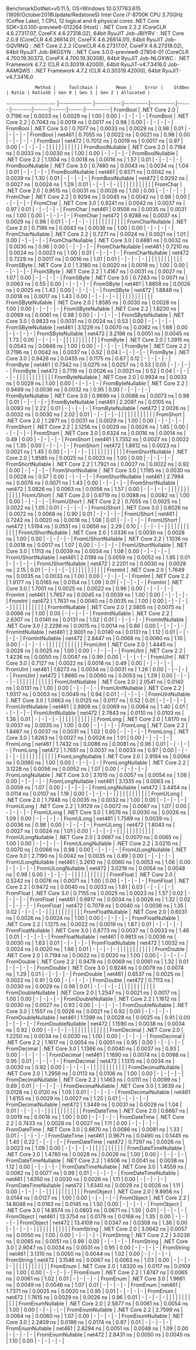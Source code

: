 
BenchmarkDotNet=v0.11.5, OS=Windows 10.0.17763.615 (1809/October2018Update/Redstone5)
Intel Core i7-8700K CPU 3.70GHz (Coffee Lake), 1 CPU, 12 logical and 6 physical cores
.NET Core SDK=3.0.100-preview6-012264
  [Host]     : .NET Core 2.2.2 (CoreCLR 4.6.27317.07, CoreFX 4.6.27318.02), 64bit RyuJIT
  Job-JBIYRV : .NET Core 2.0.9 (CoreCLR 4.6.26614.01, CoreFX 4.6.26614.01), 64bit RyuJIT
  Job-GQVRNQ : .NET Core 2.2.2 (CoreCLR 4.6.27317.07, CoreFX 4.6.27318.02), 64bit RyuJIT
  Job-BKGSYN : .NET Core 3.0.0-preview6-27804-01 (CoreCLR 4.700.19.30373, CoreFX 4.700.19.30308), 64bit RyuJIT
  Job-NLOXWC : .NET Framework 4.7.2 (CLR 4.0.30319.42000), 64bit RyuJIT-v4.7.3416.0
  Job-AAMQWS : .NET Framework 4.7.2 (CLR 4.0.30319.42000), 64bit RyuJIT-v4.7.3416.0


               Method |     Toolchain |       Mean |     Error |    StdDev | Ratio | RatioSD | Gen 0 | Gen 1 | Gen 2 | Allocated |
--------------------- |-------------- |-----------:|----------:|----------:|------:|--------:|------:|------:|------:|----------:|
             FromBool | .NET Core 2.0 |  0.7196 ns | 0.0033 ns | 0.0029 ns |  1.00 |    0.00 |     - |     - |     - |         - |
             FromBool | .NET Core 2.2 |  0.7043 ns | 0.0019 ns | 0.0017 ns |  0.98 |    0.00 |     - |     - |     - |         - |
             FromBool | .NET Core 3.0 |  0.7077 ns | 0.0033 ns | 0.0029 ns |  0.98 |    0.01 |     - |     - |     - |         - |
             FromBool |        net461 |  0.7055 ns | 0.0022 ns | 0.0021 ns |  0.98 |    0.00 |     - |     - |     - |         - |
             FromBool |        net472 |  0.7012 ns | 0.0019 ns | 0.0017 ns |  0.97 |    0.00 |     - |     - |     - |         - |
                      |               |            |           |           |       |         |       |       |       |           |
     FromBoolNullable | .NET Core 2.0 |  0.7184 ns | 0.0033 ns | 0.0030 ns |  1.00 |    0.00 |     - |     - |     - |         - |
     FromBoolNullable | .NET Core 2.2 |  1.1304 ns | 0.0018 ns | 0.0016 ns |  1.57 |    0.01 |     - |     - |     - |         - |
     FromBoolNullable | .NET Core 3.0 |  0.7480 ns | 0.0043 ns | 0.0034 ns |  1.04 |    0.01 |     - |     - |     - |         - |
     FromBoolNullable |        net461 |  0.9371 ns | 0.0042 ns | 0.0039 ns |  1.30 |    0.01 |     - |     - |     - |         - |
     FromBoolNullable |        net472 |  0.9292 ns | 0.0027 ns | 0.0024 ns |  1.29 |    0.01 |     - |     - |     - |         - |
                      |               |            |           |           |       |         |       |       |       |           |
             FromChar | .NET Core 2.0 |  0.9515 ns | 0.0031 ns | 0.0028 ns |  1.00 |    0.00 |     - |     - |     - |         - |
             FromChar | .NET Core 2.2 |  0.9294 ns | 0.0045 ns | 0.0042 ns |  0.98 |    0.00 |     - |     - |     - |         - |
             FromChar | .NET Core 3.0 |  0.9241 ns | 0.0042 ns | 0.0037 ns |  0.97 |    0.01 |     - |     - |     - |         - |
             FromChar |        net461 |  0.9508 ns | 0.0035 ns | 0.0031 ns |  1.00 |    0.00 |     - |     - |     - |         - |
             FromChar |        net472 |  0.9288 ns | 0.0037 ns | 0.0029 ns |  0.98 |    0.01 |     - |     - |     - |         - |
                      |               |            |           |           |       |         |       |       |       |           |
     FromCharNullable | .NET Core 2.0 |  0.7186 ns | 0.0043 ns | 0.0038 ns |  1.00 |    0.00 |     - |     - |     - |         - |
     FromCharNullable | .NET Core 2.2 |  0.7271 ns | 0.0024 ns | 0.0021 ns |  1.01 |    0.00 |     - |     - |     - |         - |
     FromCharNullable | .NET Core 3.0 |  0.6881 ns | 0.0032 ns | 0.0030 ns |  0.96 |    0.00 |     - |     - |     - |         - |
     FromCharNullable |        net461 |  0.7210 ns | 0.0024 ns | 0.0023 ns |  1.00 |    0.01 |     - |     - |     - |         - |
     FromCharNullable |        net472 |  0.7229 ns | 0.0017 ns | 0.0016 ns |  1.01 |    0.01 |     - |     - |     - |         - |
                      |               |            |           |           |       |         |       |       |       |           |
            FromSByte | .NET Core 2.0 |  1.3180 ns | 0.0020 ns | 0.0019 ns |  1.00 |    0.00 |     - |     - |     - |         - |
            FromSByte | .NET Core 2.2 |  1.4167 ns | 0.0031 ns | 0.0027 ns |  1.07 |    0.00 |     - |     - |     - |         - |
            FromSByte | .NET Core 3.0 |  0.7263 ns | 0.0071 ns | 0.0063 ns |  0.55 |    0.00 |     - |     - |     - |         - |
            FromSByte |        net461 |  1.8858 ns | 0.0026 ns | 0.0025 ns |  1.43 |    0.00 |     - |     - |     - |         - |
            FromSByte |        net472 |  1.8848 ns | 0.0018 ns | 0.0017 ns |  1.43 |    0.00 |     - |     - |     - |         - |
                      |               |            |           |           |       |         |       |       |       |           |
    FromSByteNullable | .NET Core 2.0 |  1.8585 ns | 0.0030 ns | 0.0028 ns |  1.00 |    0.00 |     - |     - |     - |         - |
    FromSByteNullable | .NET Core 2.2 |  1.8230 ns | 0.0069 ns | 0.0061 ns |  0.98 |    0.00 |     - |     - |     - |         - |
    FromSByteNullable | .NET Core 3.0 |  0.9833 ns | 0.0031 ns | 0.0024 ns |  0.53 |    0.00 |     - |     - |     - |         - |
    FromSByteNullable |        net461 |  3.1229 ns | 0.0070 ns | 0.0062 ns |  1.68 |    0.00 |     - |     - |     - |         - |
    FromSByteNullable |        net472 |  3.2198 ns | 0.0051 ns | 0.0045 ns |  1.73 |    0.00 |     - |     - |     - |         - |
                      |               |            |           |           |       |         |       |       |       |           |
             FromByte | .NET Core 2.0 |  1.3915 ns | 0.0543 ns | 0.0846 ns |  1.00 |    0.00 |     - |     - |     - |         - |
             FromByte | .NET Core 2.2 |  0.7196 ns | 0.0042 ns | 0.0037 ns |  0.52 |    0.04 |     - |     - |     - |         - |
             FromByte | .NET Core 3.0 |  0.9426 ns | 0.0455 ns | 0.1175 ns |  0.67 |    0.12 |     - |     - |     - |         - |
             FromByte |        net461 |  0.7342 ns | 0.0275 ns | 0.0257 ns |  0.53 |    0.05 |     - |     - |     - |         - |
             FromByte |        net472 |  0.7119 ns | 0.0026 ns | 0.0021 ns |  0.52 |    0.04 |     - |     - |     - |         - |
                      |               |            |           |           |       |         |       |       |       |           |
     FromByteNullable | .NET Core 2.0 |  0.9934 ns | 0.0033 ns | 0.0029 ns |  1.00 |    0.00 |     - |     - |     - |         - |
     FromByteNullable | .NET Core 2.2 |  0.9469 ns | 0.0036 ns | 0.0032 ns |  0.95 |    0.00 |     - |     - |     - |         - |
     FromByteNullable | .NET Core 3.0 |  0.9699 ns | 0.0088 ns | 0.0073 ns |  0.98 |    0.01 |     - |     - |     - |         - |
     FromByteNullable |        net461 |  2.2097 ns | 0.0105 ns | 0.0093 ns |  2.22 |    0.01 |     - |     - |     - |         - |
     FromByteNullable |        net472 |  2.0026 ns | 0.0032 ns | 0.0030 ns |  2.02 |    0.01 |     - |     - |     - |         - |
                      |               |            |           |           |       |         |       |       |       |           |
            FromShort | .NET Core 2.0 |  1.2871 ns | 0.0031 ns | 0.0029 ns |  1.00 |    0.00 |     - |     - |     - |         - |
            FromShort | .NET Core 2.2 |  2.1256 ns | 0.0029 ns | 0.0026 ns |  1.65 |    0.00 |     - |     - |     - |         - |
            FromShort | .NET Core 3.0 |  0.6324 ns | 0.0016 ns | 0.0014 ns |  0.49 |    0.00 |     - |     - |     - |         - |
            FromShort |        net461 |  1.7352 ns | 0.0027 ns | 0.0022 ns |  1.35 |    0.00 |     - |     - |     - |         - |
            FromShort |        net472 |  1.8612 ns | 0.0023 ns | 0.0021 ns |  1.45 |    0.00 |     - |     - |     - |         - |
                      |               |            |           |           |       |         |       |       |       |           |
    FromShortNullable | .NET Core 2.0 |  1.9585 ns | 0.0025 ns | 0.0023 ns |  1.00 |    0.00 |     - |     - |     - |         - |
    FromShortNullable | .NET Core 2.2 |  1.7921 ns | 0.0027 ns | 0.0022 ns |  0.92 |    0.00 |     - |     - |     - |         - |
    FromShortNullable | .NET Core 3.0 |  1.1195 ns | 0.0030 ns | 0.0028 ns |  0.57 |    0.00 |     - |     - |     - |         - |
    FromShortNullable |        net461 |  2.7994 ns | 0.0076 ns | 0.0071 ns |  1.43 |    0.00 |     - |     - |     - |         - |
    FromShortNullable |        net472 |  3.0826 ns | 0.0063 ns | 0.0056 ns |  1.57 |    0.00 |     - |     - |     - |         - |
                      |               |            |           |           |       |         |       |       |       |           |
           FromUShort | .NET Core 2.0 |  0.6719 ns | 0.0088 ns | 0.0082 ns |  1.00 |    0.00 |     - |     - |     - |         - |
           FromUShort | .NET Core 2.2 |  0.7055 ns | 0.0025 ns | 0.0022 ns |  1.05 |    0.01 |     - |     - |     - |         - |
           FromUShort | .NET Core 3.0 |  0.6026 ns | 0.0072 ns | 0.0068 ns |  0.90 |    0.01 |     - |     - |     - |         - |
           FromUShort |        net461 |  0.7242 ns | 0.0020 ns | 0.0018 ns |  1.08 |    0.01 |     - |     - |     - |         - |
           FromUShort |        net472 |  1.5194 ns | 0.0551 ns | 0.0656 ns |  2.29 |    0.10 |     - |     - |     - |         - |
                      |               |            |           |           |       |         |       |       |       |           |
   FromUShortNullable | .NET Core 2.0 |  1.0336 ns | 0.0030 ns | 0.0028 ns |  1.00 |    0.00 |     - |     - |     - |         - |
   FromUShortNullable | .NET Core 2.2 |  1.1036 ns | 0.0018 ns | 0.0017 ns |  1.07 |    0.00 |     - |     - |     - |         - |
   FromUShortNullable | .NET Core 3.0 |  1.1113 ns | 0.0039 ns | 0.0034 ns |  1.08 |    0.00 |     - |     - |     - |         - |
   FromUShortNullable |        net461 |  2.0198 ns | 0.0059 ns | 0.0052 ns |  1.95 |    0.01 |     - |     - |     - |         - |
   FromUShortNullable |        net472 |  2.2201 ns | 0.0030 ns | 0.0028 ns |  2.15 |    0.01 |     - |     - |     - |         - |
                      |               |            |           |           |       |         |       |       |       |           |
              FromInt | .NET Core 2.0 |  1.7649 ns | 0.0035 ns | 0.0033 ns |  1.00 |    0.00 |     - |     - |     - |         - |
              FromInt | .NET Core 2.2 |  1.9177 ns | 0.0165 ns | 0.0154 ns |  1.09 |    0.01 |     - |     - |     - |         - |
              FromInt | .NET Core 3.0 |  1.7001 ns | 0.0025 ns | 0.0022 ns |  0.96 |    0.00 |     - |     - |     - |         - |
              FromInt |        net461 |  1.7657 ns | 0.0045 ns | 0.0039 ns |  1.00 |    0.00 |     - |     - |     - |         - |
              FromInt |        net472 |  1.7631 ns | 0.0040 ns | 0.0035 ns |  1.00 |    0.00 |     - |     - |     - |         - |
                      |               |            |           |           |       |         |       |       |       |           |
      FromIntNullable | .NET Core 2.0 |  2.5805 ns | 0.0075 ns | 0.0066 ns |  1.00 |    0.00 |     - |     - |     - |         - |
      FromIntNullable | .NET Core 2.2 |  2.6307 ns | 0.0140 ns | 0.0131 ns |  1.02 |    0.01 |     - |     - |     - |         - |
      FromIntNullable | .NET Core 3.0 |  2.2298 ns | 0.0015 ns | 0.0014 ns |  0.86 |    0.00 |     - |     - |     - |         - |
      FromIntNullable |        net461 |  2.9001 ns | 0.0140 ns | 0.0131 ns |  1.12 |    0.01 |     - |     - |     - |         - |
      FromIntNullable |        net472 |  2.8447 ns | 0.0068 ns | 0.0060 ns |  1.10 |    0.00 |     - |     - |     - |         - |
                      |               |            |           |           |       |         |       |       |       |           |
             FromUInt | .NET Core 2.0 |  1.4445 ns | 0.0028 ns | 0.0025 ns |  1.00 |    0.00 |     - |     - |     - |         - |
             FromUInt | .NET Core 2.2 |  1.4236 ns | 0.0050 ns | 0.0047 ns |  0.99 |    0.00 |     - |     - |     - |         - |
             FromUInt | .NET Core 3.0 |  0.7127 ns | 0.0022 ns | 0.0018 ns |  0.49 |    0.00 |     - |     - |     - |         - |
             FromUInt |        net461 |  1.8273 ns | 0.0034 ns | 0.0031 ns |  1.26 |    0.00 |     - |     - |     - |         - |
             FromUInt |        net472 |  1.8660 ns | 0.0060 ns | 0.0053 ns |  1.29 |    0.00 |     - |     - |     - |         - |
                      |               |            |           |           |       |         |       |       |       |           |
     FromUIntNullable | .NET Core 2.0 |  2.0541 ns | 0.0140 ns | 0.0131 ns |  1.00 |    0.00 |     - |     - |     - |         - |
     FromUIntNullable | .NET Core 2.2 |  1.9317 ns | 0.0053 ns | 0.0049 ns |  0.94 |    0.01 |     - |     - |     - |         - |
     FromUIntNullable | .NET Core 3.0 |  1.0663 ns | 0.0125 ns | 0.0117 ns |  0.52 |    0.01 |     - |     - |     - |         - |
     FromUIntNullable |        net461 |  2.8806 ns | 0.0069 ns | 0.0064 ns |  1.40 |    0.01 |     - |     - |     - |         - |
     FromUIntNullable |        net472 |  2.7843 ns | 0.0110 ns | 0.0103 ns |  1.36 |    0.01 |     - |     - |     - |         - |
                      |               |            |           |           |       |         |       |       |       |           |
             FromLong | .NET Core 2.0 |  1.8170 ns | 0.0037 ns | 0.0035 ns |  1.00 |    0.00 |     - |     - |     - |         - |
             FromLong | .NET Core 2.2 |  1.8487 ns | 0.0037 ns | 0.0031 ns |  1.02 |    0.00 |     - |     - |     - |         - |
             FromLong | .NET Core 3.0 |  1.8263 ns | 0.0027 ns | 0.0024 ns |  1.01 |    0.00 |     - |     - |     - |         - |
             FromLong |        net461 |  1.7432 ns | 0.0086 ns | 0.0081 ns |  0.96 |    0.01 |     - |     - |     - |         - |
             FromLong |        net472 |  1.7651 ns | 0.0037 ns | 0.0033 ns |  0.97 |    0.00 |     - |     - |     - |         - |
                      |               |            |           |           |       |         |       |       |       |           |
     FromLongNullable | .NET Core 2.0 |  2.9194 ns | 0.0064 ns | 0.0060 ns |  1.00 |    0.00 |     - |     - |     - |         - |
     FromLongNullable | .NET Core 2.2 |  3.1228 ns | 0.0056 ns | 0.0052 ns |  1.07 |    0.00 |     - |     - |     - |         - |
     FromLongNullable | .NET Core 3.0 |  3.1015 ns | 0.0057 ns | 0.0054 ns |  1.06 |    0.00 |     - |     - |     - |         - |
     FromLongNullable |        net461 |  3.1335 ns | 0.0063 ns | 0.0059 ns |  1.07 |    0.00 |     - |     - |     - |         - |
     FromLongNullable |        net472 |  3.4454 ns | 0.0114 ns | 0.0107 ns |  1.18 |    0.00 |     - |     - |     - |         - |
                      |               |            |           |           |       |         |       |       |       |           |
            FromULong | .NET Core 2.0 |  1.7948 ns | 0.0035 ns | 0.0032 ns |  1.00 |    0.00 |     - |     - |     - |         - |
            FromULong | .NET Core 2.2 |  1.9129 ns | 0.0072 ns | 0.0067 ns |  1.07 |    0.00 |     - |     - |     - |         - |
            FromULong | .NET Core 3.0 |  1.9576 ns | 0.0030 ns | 0.0026 ns |  1.09 |    0.00 |     - |     - |     - |         - |
            FromULong |        net461 |  1.7589 ns | 0.0039 ns | 0.0036 ns |  0.98 |    0.00 |     - |     - |     - |         - |
            FromULong |        net472 |  1.8043 ns | 0.0027 ns | 0.0024 ns |  1.01 |    0.00 |     - |     - |     - |         - |
                      |               |            |           |           |       |         |       |       |       |           |
    FromULongNullable | .NET Core 2.0 |  3.0687 ns | 0.0070 ns | 0.0065 ns |  1.00 |    0.00 |     - |     - |     - |         - |
    FromULongNullable | .NET Core 2.2 |  3.0210 ns | 0.0070 ns | 0.0066 ns |  0.98 |    0.00 |     - |     - |     - |         - |
    FromULongNullable | .NET Core 3.0 |  2.7190 ns | 0.0042 ns | 0.0035 ns |  0.89 |    0.00 |     - |     - |     - |         - |
    FromULongNullable |        net461 |  3.2610 ns | 0.0060 ns | 0.0053 ns |  1.06 |    0.00 |     - |     - |     - |         - |
    FromULongNullable |        net472 |  3.0219 ns | 0.0054 ns | 0.0048 ns |  0.98 |    0.00 |     - |     - |     - |         - |
                      |               |            |           |           |       |         |       |       |       |           |
            FromFloat | .NET Core 2.0 |  0.5242 ns | 0.0076 ns | 0.0071 ns |  1.00 |    0.00 |     - |     - |     - |         - |
            FromFloat | .NET Core 2.2 |  0.9472 ns | 0.0040 ns | 0.0033 ns |  1.81 |    0.03 |     - |     - |     - |         - |
            FromFloat | .NET Core 3.0 |  0.7155 ns | 0.0025 ns | 0.0023 ns |  1.37 |    0.02 |     - |     - |     - |         - |
            FromFloat |        net461 |  0.6917 ns | 0.0034 ns | 0.0026 ns |  1.32 |    0.02 |     - |     - |     - |         - |
            FromFloat |        net472 |  0.7079 ns | 0.0040 ns | 0.0036 ns |  1.35 |    0.02 |     - |     - |     - |         - |
                      |               |            |           |           |       |         |       |       |       |           |
    FromFloatNullable | .NET Core 2.0 |  0.6031 ns | 0.0026 ns | 0.0024 ns |  1.00 |    0.00 |     - |     - |     - |         - |
    FromFloatNullable | .NET Core 2.2 |  1.1275 ns | 0.0022 ns | 0.0019 ns |  1.87 |    0.01 |     - |     - |     - |         - |
    FromFloatNullable | .NET Core 3.0 |  0.8773 ns | 0.0037 ns | 0.0033 ns |  1.46 |    0.01 |     - |     - |     - |         - |
    FromFloatNullable |        net461 |  0.9813 ns | 0.0036 ns | 0.0030 ns |  1.63 |    0.01 |     - |     - |     - |         - |
    FromFloatNullable |        net472 |  1.0032 ns | 0.0024 ns | 0.0020 ns |  1.66 |    0.01 |     - |     - |     - |         - |
                      |               |            |           |           |       |         |       |       |       |           |
           FromDouble | .NET Core 2.0 |  0.7194 ns | 0.0022 ns | 0.0020 ns |  1.00 |    0.00 |     - |     - |     - |         - |
           FromDouble | .NET Core 2.2 |  0.9478 ns | 0.0069 ns | 0.0061 ns |  1.32 |    0.01 |     - |     - |     - |         - |
           FromDouble | .NET Core 3.0 |  0.9246 ns | 0.0079 ns | 0.0074 ns |  1.29 |    0.01 |     - |     - |     - |         - |
           FromDouble |        net461 |  0.6537 ns | 0.0025 ns | 0.0022 ns |  0.91 |    0.00 |     - |     - |     - |         - |
           FromDouble |        net472 |  0.7113 ns | 0.0030 ns | 0.0029 ns |  0.99 |    0.01 |     - |     - |     - |         - |
                      |               |            |           |           |       |         |       |       |       |           |
   FromDoubleNullable | .NET Core 2.0 |  1.2547 ns | 0.0021 ns | 0.0017 ns |  1.00 |    0.00 |     - |     - |     - |         - |
   FromDoubleNullable | .NET Core 2.2 |  1.1612 ns | 0.0030 ns | 0.0027 ns |  0.93 |    0.00 |     - |     - |     - |         - |
   FromDoubleNullable | .NET Core 3.0 |  1.1557 ns | 0.0026 ns | 0.0021 ns |  0.92 |    0.00 |     - |     - |     - |         - |
   FromDoubleNullable |        net461 |  1.1398 ns | 0.0028 ns | 0.0025 ns |  0.91 |    0.00 |     - |     - |     - |         - |
   FromDoubleNullable |        net472 |  1.1590 ns | 0.0038 ns | 0.0034 ns |  0.92 |    0.00 |     - |     - |     - |         - |
                      |               |            |           |           |       |         |       |       |       |           |
          FromDecimal | .NET Core 2.0 |  1.2250 ns | 0.0034 ns | 0.0030 ns |  1.00 |    0.00 |     - |     - |     - |         - |
          FromDecimal | .NET Core 2.2 |  1.1617 ns | 0.0054 ns | 0.0051 ns |  0.95 |    0.00 |     - |     - |     - |         - |
          FromDecimal | .NET Core 3.0 |  1.1366 ns | 0.0040 ns | 0.0037 ns |  0.93 |    0.00 |     - |     - |     - |         - |
          FromDecimal |        net461 |  1.1690 ns | 0.0074 ns | 0.0066 ns |  0.95 |    0.01 |     - |     - |     - |         - |
          FromDecimal |        net472 |  1.1315 ns | 0.0034 ns | 0.0030 ns |  0.92 |    0.00 |     - |     - |     - |         - |
                      |               |            |           |           |       |         |       |       |       |           |
  FromDecimalNullable | .NET Core 2.0 |  1.2956 ns | 0.0113 ns | 0.0106 ns |  1.00 |    0.00 |     - |     - |     - |         - |
  FromDecimalNullable | .NET Core 2.2 |  1.1463 ns | 0.0111 ns | 0.0099 ns |  0.89 |    0.01 |     - |     - |     - |         - |
  FromDecimalNullable | .NET Core 3.0 |  1.3639 ns | 0.0128 ns | 0.0120 ns |  1.05 |    0.01 |     - |     - |     - |         - |
  FromDecimalNullable |        net461 |  1.6155 ns | 0.0029 ns | 0.0027 ns |  1.25 |    0.01 |     - |     - |     - |         - |
  FromDecimalNullable |        net472 |  1.3449 ns | 0.0031 ns | 0.0028 ns |  1.04 |    0.01 |     - |     - |     - |         - |
                      |               |            |           |           |       |         |       |       |       |           |
         FromDateTime | .NET Core 2.0 |  0.6667 ns | 0.0019 ns | 0.0018 ns |  1.00 |    0.00 |     - |     - |     - |         - |
         FromDateTime | .NET Core 2.2 |  0.7433 ns | 0.0028 ns | 0.0027 ns |  1.11 |    0.00 |     - |     - |     - |         - |
         FromDateTime | .NET Core 3.0 |  0.8870 ns | 0.0086 ns | 0.0081 ns |  1.33 |    0.01 |     - |     - |     - |         - |
         FromDateTime |        net461 |  0.9671 ns | 0.0490 ns | 0.1445 ns |  1.40 |    0.22 |     - |     - |     - |         - |
         FromDateTime |        net472 |  0.7297 ns | 0.0026 ns | 0.0023 ns |  1.09 |    0.00 |     - |     - |     - |         - |
                      |               |            |           |           |       |         |       |       |       |           |
 FromDateTimeNullable | .NET Core 2.0 |  1.4780 ns | 0.0028 ns | 0.0026 ns |  1.00 |    0.00 |     - |     - |     - |         - |
 FromDateTimeNullable | .NET Core 2.2 |  1.6506 ns | 0.0041 ns | 0.0038 ns |  1.12 |    0.00 |     - |     - |     - |         - |
 FromDateTimeNullable | .NET Core 3.0 |  1.4559 ns | 0.0082 ns | 0.0077 ns |  0.99 |    0.01 |     - |     - |     - |         - |
 FromDateTimeNullable |        net461 |  1.6350 ns | 0.0030 ns | 0.0026 ns |  1.11 |    0.00 |     - |     - |     - |         - |
 FromDateTimeNullable |        net472 |  1.6340 ns | 0.0029 ns | 0.0026 ns |  1.11 |    0.00 |     - |     - |     - |         - |
                      |               |            |           |           |       |         |       |       |       |           |
           FromObject | .NET Core 2.0 |  9.8956 ns | 0.0144 ns | 0.0127 ns |  1.00 |    0.00 |     - |     - |     - |         - |
           FromObject | .NET Core 2.2 | 14.8048 ns | 0.0163 ns | 0.0145 ns |  1.50 |    0.00 |     - |     - |     - |         - |
           FromObject | .NET Core 3.0 | 14.8574 ns | 0.0803 ns | 0.0671 ns |  1.50 |    0.01 |     - |     - |     - |         - |
           FromObject |        net461 | 13.3754 ns | 0.0179 ns | 0.0168 ns |  1.35 |    0.00 |     - |     - |     - |         - |
           FromObject |        net472 | 13.4109 ns | 0.0347 ns | 0.0308 ns |  1.36 |    0.00 |     - |     - |     - |         - |
                      |               |            |           |           |       |         |       |       |       |           |
           FromString | .NET Core 2.0 |  3.0642 ns | 0.0057 ns | 0.0050 ns |  1.00 |    0.00 |     - |     - |     - |         - |
           FromString | .NET Core 2.2 |  3.0238 ns | 0.0065 ns | 0.0051 ns |  0.99 |    0.00 |     - |     - |     - |         - |
           FromString | .NET Core 3.0 |  2.9047 ns | 0.0034 ns | 0.0031 ns |  0.95 |    0.00 |     - |     - |     - |         - |
           FromString |        net461 |  3.1310 ns | 0.0050 ns | 0.0044 ns |  1.02 |    0.00 |     - |     - |     - |         - |
           FromString |        net472 |  3.1546 ns | 0.0067 ns | 0.0063 ns |  1.03 |    0.00 |     - |     - |     - |         - |
                      |               |            |           |           |       |         |       |       |       |           |
             FromEnum | .NET Core 2.0 |  1.8320 ns | 0.0117 ns | 0.0109 ns |  1.00 |    0.00 |     - |     - |     - |         - |
             FromEnum | .NET Core 2.2 |  1.8747 ns | 0.0065 ns | 0.0061 ns |  1.02 |    0.01 |     - |     - |     - |         - |
             FromEnum | .NET Core 3.0 |  1.9661 ns | 0.0049 ns | 0.0046 ns |  1.07 |    0.01 |     - |     - |     - |         - |
             FromEnum |        net461 |  1.7371 ns | 0.0025 ns | 0.0020 ns |  0.95 |    0.01 |     - |     - |     - |         - |
             FromEnum |        net472 |  1.7615 ns | 0.0029 ns | 0.0026 ns |  0.96 |    0.01 |     - |     - |     - |         - |
                      |               |            |           |           |       |         |       |       |       |           |
     FromEnumNullable | .NET Core 2.0 |  2.5877 ns | 0.0061 ns | 0.0054 ns |  1.00 |    0.00 |     - |     - |     - |         - |
     FromEnumNullable | .NET Core 2.2 |  2.7599 ns | 0.0064 ns | 0.0060 ns |  1.07 |    0.00 |     - |     - |     - |         - |
     FromEnumNullable | .NET Core 3.0 |  2.2409 ns | 0.0186 ns | 0.0174 ns |  0.87 |    0.01 |     - |     - |     - |         - |
     FromEnumNullable |        net461 |  2.8294 ns | 0.0051 ns | 0.0048 ns |  1.09 |    0.00 |     - |     - |     - |         - |
     FromEnumNullable |        net472 |  2.8431 ns | 0.0050 ns | 0.0045 ns |  1.10 |    0.00 |     - |     - |     - |         - |
